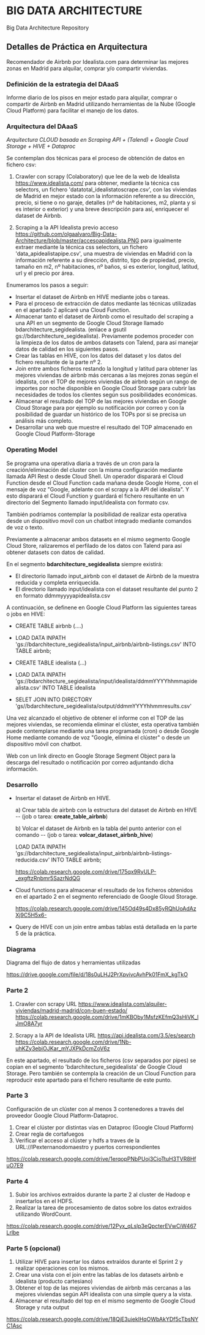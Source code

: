 # BIG DATA ARCHITECTURE
Big Data Architecture Repository

## Detalles de Práctica en Arquitectura
Recomendador de Airbnb por Idealista.com para determinar las mejores zonas en Madrid para alquilar, comprar y/o compartir viviendas.

### Definición de la estrategia del DAaaS
Informe diario de los pisos en mejor estado para alquilar, comprar o compartir de Airbnb en Madrid utilizando herramientas de la Nube (Google Cloud Platform) para facilitar el manejo de los datos.

### Arquitectura del DAaaS
*Arquitectura CLOUD basada en Scraping API + (Talend) + Google Coud Storage + HIVE + Dataproc*

Se contemplan dos técnicas para el proceso de obtención de datos en fichero csv:

1. Crawler con scrapy (Colaboratory) que lee de la web de Idealista https://www.idealista.com/ para obtener, mediante la técnica css selectors, un fichero 'datatotal_idealistatoscrape.csv', con las viviendas de Madrid en mejor estado con la información referente a su dirección, precio, si tiene o no garaje, detalles (nº de habitaciones, m2, planta y si es interior o exterior) y una breve descripción para así, enriquecer el dataset de Airbnb.

2. Scraping a la API Idealista previo acceso https://github.com/olgaalvaro/Big-Data-Architecture/blob/master/accesoapidealista.PNG para igualmente extraer mediante la técnica css selectors, un fichero 'data_apidealistapipe.csv', una muestra de viviendas en Madrid con la información referente a su dirección, distrito, tipo de propiedad, precio, tamaño en m2, nº habitaciones, nº baños, si es exterior, longitud, latitud, url y el precio por área.

Enumeramos los pasos a seguir:

- Insertar el dataset de Airbnb en HIVE mediante jobs o tareas.
- Para el proceso de extracción de datos mediante las técnicas utilizadas en el apartado 2 aplicaré una Cloud Function.
- Almacenar tanto el dataset de Airbnb como el resultado del scraping a una API en un segmento de Google Cloud Storage llamado bdarchitecture_segidealista.  (enlace a gsutil gs://bdarchitecture_segidealista). Previamente podemos proceder con la limpieza de los datos de ambos datasets con Talend, para así manejar datos de calidad en los siguientes pasos.
- Crear las tablas en HIVE, con los datos del dataset y los datos del fichero resultante de la parte nº 2.
- Join entre ambos ficheros restando la longitud y latitud para obtener las mejores viviendas de airbnb más cercanas a las mejores zonas según el idealista, con el TOP de mejores viviendas de airbnb según un rango de importes por noche disponible en Google Cloud Storage para cubrir las necesidades de todos los clientes según sus posibilidades económicas.
- Almacenar el resultado del TOP de las mejores viviendas en Google Cloud Storage para por ejemplo su notificación por correo y con la posibilidad de guardar un histórico de los TOPs por si se precisa un análisis más completo.
- Desarrollar una web que muestre el resultado del TOP almacenado en Google Cloud Platform-Storage

### Operating Model
Se programa una operativa diaria a través de un cron para la creación/eliminación del cluster con la misma configuración mediante llamada API Rest o desde Cloud Shell. 
Un operador disparará el Cloud Function desde el Cloud Function cada mañana desde Google Home, con el mensaje de voz "Google, adelante con el scrapy a la  API del idealista". Y esto disparará el Cloud Function y guardará el fichero resultante en un directorio del Segmento llamado input/idealista con formato csv.

También podriamos contemplar la posibilidad de realizar esta operativa desde un dispositivo movil con un chatbot integrado mediante comandos de voz o texto.

Previamente a almacenar ambos datasets en el mismo segmento Google Cloud Store, ralizaremos el perfilado de los datos con Talend para así obtener datasets con datos de calidad.

En el segmento **bdarchitecture_segidealista** siempre existirá:
- El directorio llamado input_airbnb con el dataset de Airbnb de la muestra reducida y completa enriquecida.
- El directorio llamado input/idealista con el dataset resultante del punto 2 en formato ddmmyyyyapidealista.csv 

A continuación, se definene en Google Cloud Platform las siguientes tareas o jobs en HIVE:

- CREATE TABLE airbnb (....) 
- LOAD DATA INPATH  'gs://bdarchitecture_segidealista/input_airbnb/airbnb-listings.csv' INTO TABLE airbnb;
- CREATE TABLE idealista (...)
- LOAD DATA INPATH  'gs://bdarchitecture_segidealista/input/idealista/ddmmYYYYhhmmapidealista.csv' INTO TABLE idealista 

- SELET JOIN INTO DIRECTORY 'gs//bdarchitecture_segidealista/output/ddmmYYYYhhmmresults.csv'

Una vez alcanzado el objetivo de obtener el informe con el TOP de las mejores viviendas, se recomienda eliminar el clúster, esta operativa también puede contemplarse mediante una tarea programada (cron) o desde Google Home mediante comando de voz "Google, elimina el clúster" o desde un dispositivo móvil con chatbot. 

Web con un link directo en Google Storage Segment Object para la descarga del resultado o notificación por correo adjuntando dicha información.


### Desarrollo

- Insertar el dataset de Airbnb en HIVE.

  a) Crear tabla de airbnb con la estructura del dataset de Airbnb en HIVE -- (job o tarea: **create_table_airbnb**)
  
  b) Volcar el dataset de Airbnb en la tabla del punto anterior con el comando -- (job o tarea: **volcar_dataset_airbnb_hive**)
  
     LOAD DATA INPATH  'gs://bdarchitecture_segidealista/input_airbnb/airbnb-listings-reducida.csv' INTO TABLE airbnb;

   https://colab.research.google.com/drive/175qx9RyULP-_exgftzRnbmr5SazrNdQG
   
- Cloud functions para almacenar el resultado de los ficheros obtenidos en el apartado 2 en el segmento referenciado de Google Gloud Storage.
  
  https://colab.research.google.com/drive/145Od49s4Dx85yRQhUoAdAzXj9C5H5x6-

- Query de HIVE con un join entre ambas tablas está detallada en la parte 5 de la práctica.


### Diagrama
Diagrama del flujo de datos y herramientas utilizadas

https://drive.google.com/file/d/18s0uLHJ2PrXpvivcAvhPk01FmX_kgTkO


### Parte 2 

1. Crawler con scrapy URL https://www.idealista.com/alquiler-viviendas/madrid-madrid/con-buen-estado/
https://colab.research.google.com/drive/1mKBOby1MsfzKEfmQ3sHiVK_lJmO8A7yr

2. Scrapy a la API de Idealista URL https://api.idealista.com/3.5/es/search  
https://colab.research.google.com/drive/1Nb-uhKZy3ebiOJKar_mYJXPkDcmZoV6z

En este apartado, el resultado de los ficheros (csv separados por pipes) se copian en el segmento 'bdarchitecture_segidealista' de Google Cloud Storage. Pero también se contempla la creación de un Cloud Function para reproducir este apartado para el fichero resultante de este punto.

### Parte 3

Configuración de un clúster con al menos 3 contenedores a través del proveedor Google Cloud Platform-Dataproc.

1. Crear el clúster por distintas vías en Dataproc (Google Cloud Platform)
2. Crear regla de cortafuegos
3. Verificar el acceso al clúster y hdfs a traves de la URL://IPexternanodomaestro y puertos correspondientes

https://colab.research.google.com/drive/1erqopPNbPUoj3CioTtuH3TVR8HfuO7E9


### Parte 4

1. Subir los archivos extraídos durante la parte 2 al cluster de Hadoop e insertarlos en el HDFS.
2. Realizar la tarea de procesamiento de datos sobre los datos extraídos utilizando WordCount.

https://colab.research.google.com/drive/12Pyx_qLslp3eQpcterEVwCiW467Lrlbe


### Parte 5 (opcional)

1. Utilizar HIVE para insertar los datos extraídos durante el Sprint 2 y realizar operaciones con los mismos.
2. Crear una vista con el join entre las tablas de los datasets airbnb e idealista (producto cartesiano)
3. Obtener el top de las mejores viviendas de airbnb más cercanas a las mejores viviendas según API idealista con una simple query a la vista.
4. Almacenar el resultado del top en el mismo segmento de Google Cloud Storage y ruta output

https://colab.research.google.com/drive/18QjE3uieklHqOWbAkYDf5cTbsNYC1Asc
